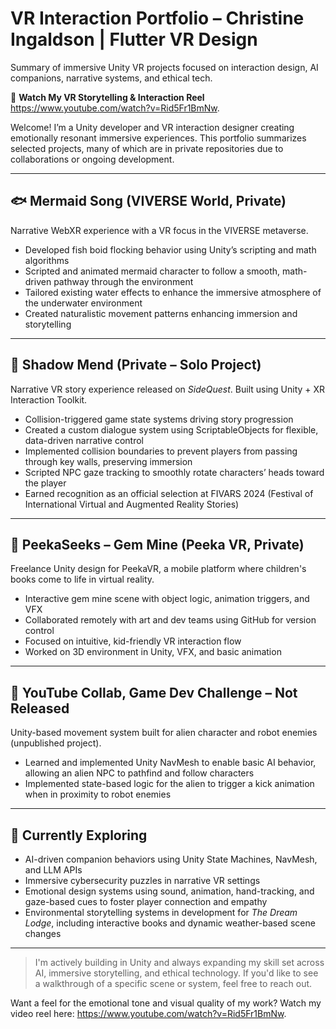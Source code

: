 # VR Interaction Portfolio – Christine Ingaldson | Flutter VR Design
Summary of immersive Unity VR projects focused on interaction design, AI companions, narrative systems, and ethical tech.

🎥 **Watch My VR Storytelling & Interaction Reel** https://www.youtube.com/watch?v=Rid5Fr1BmNw.

Welcome! I’m a Unity developer and VR interaction designer creating emotionally resonant immersive experiences. This portfolio summarizes selected projects, many of which are in private repositories due to collaborations or ongoing development.

---

## 🐟 Mermaid Song (VIVERSE World, Private)

Narrative WebXR experience with a VR focus in the VIVERSE metaverse.

- Developed fish boid flocking behavior using Unity’s scripting and math algorithms
- Scripted and animated mermaid character to follow a smooth, math-driven pathway through the environment
- Tailored existing water effects to enhance the immersive atmosphere of the underwater environment
- Created naturalistic movement patterns enhancing immersion and storytelling

---

## 🌙 Shadow Mend (Private – Solo Project)

Narrative VR story experience released on *SideQuest*. Built using Unity + XR Interaction Toolkit.

- Collision-triggered game state systems driving story progression
- Created a custom dialogue system using ScriptableObjects for flexible, data-driven narrative control  
- Implemented collision boundaries to prevent players from passing through key walls, preserving immersion  
- Scripted NPC gaze tracking to smoothly rotate characters’ heads toward the player
- Earned recognition as an official selection at FIVARS 2024 (Festival of
International Virtual and Augmented Reality Stories)

---

## 💎 PeekaSeeks – Gem Mine (Peeka VR, Private)

Freelance Unity design for PeekaVR, a mobile platform where children's books come to life in virtual reality. 

- Interactive gem mine scene with object logic, animation triggers, and VFX
- Collaborated remotely with art and dev teams using GitHub for version control
- Focused on intuitive, kid-friendly VR interaction flow
- Worked on 3D environment in Unity, VFX, and basic animation

---

## 🤖 YouTube Collab, Game Dev Challenge – Not Released

Unity-based movement system built for alien character and robot enemies (unpublished project).

- Learned and implemented Unity NavMesh to enable basic AI behavior, allowing an alien NPC to pathfind and follow characters
- Implemented state-based logic for the alien to trigger a kick animation when in proximity to robot enemies

---

## 🧠 Currently Exploring

- AI-driven companion behaviors using Unity State Machines, NavMesh, and LLM APIs
- Immersive cybersecurity puzzles in narrative VR settings
- Emotional design systems using sound, animation, hand-tracking, and gaze-based cues to foster player connection and empathy
- Environmental storytelling systems in development for *The Dream Lodge*, including interactive books and dynamic weather-based scene changes

---

> I'm actively building in Unity and always expanding my skill set across AI, immersive storytelling, and ethical technology. If you'd like to see a walkthrough of a specific scene or system, feel free to reach out.

Want a feel for the emotional tone and visual quality of my work? Watch my video reel here: https://www.youtube.com/watch?v=Rid5Fr1BmNw.
